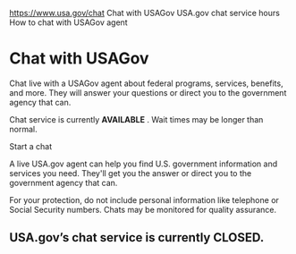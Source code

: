 

https://www.usa.gov/chat
Chat with USAGov
USA.gov chat service hours
How to chat with USAGov agent

Chat with USAGov
================

Chat live with a USAGov agent about federal programs, services, benefits, and more. They will answer your questions or direct you to the government agency that can.

Chat service is currently
**AVAILABLE**
. Wait times may be longer than normal.

Start a chat

A live USA.gov agent can help you find U.S. government information and services you need. They'll get you the answer or direct you to the government agency that can.

For your protection, do not include personal information like telephone or Social Security numbers. Chats may be monitored for quality assurance.

USA.gov’s chat service is currently CLOSED.
---------------------------------------------
